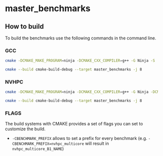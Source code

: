 # master_benchmarks

## How to build

To build the benchmarks use the following commands in the command line.

### GCC

```bash
cmake -DCMAKE_MAKE_PROGRAM=ninja -DCMAKE_CXX_COMPILER=g++ -G Ninja -S . -B ./cmake-build-debug

cmake --build cmake-build-debug --target master_benchmarks -j 8
```

### NVHPC

```bash
cmake -DCMAKE_MAKE_PROGRAM=ninja -DCMAKE_CXX_COMPILER=g++ -G Ninja -DCMAKE_CXX_FLAGS=-stdpar=multicore -S . -B ./cmake-build-debug

cmake --build cmake-build-debug --target master_benchmarks -j 8
```

### FLAGS

The build systems with CMAKE provides a set of flags you can set to customize the build.

* `-CBENCHMARK_PREFIX` allows to set a prefix for every benchmark (e.g. `-CBENCHMARK_PREFIX=nvhpc_multicore` will result
  in `nvhpc_multicore_B1_NAME`)
